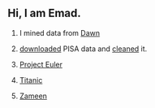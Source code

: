## Hi, I am Emad.


1. I mined data from [Dawn](https://colab.research.google.com/drive/14Frh3Yq33bXFHG0fRT8xx05hRckbzwrA?usp=sharing)

2. [downloaded](https://colab.research.google.com/drive/1HM6oFJGMCbxvTB4XR3pnzTSWp1bvxTjJ?usp=sharing) PISA data and [cleaned](https://colab.research.google.com/drive/1nlmt00FGexRnwYCqXEHAcfSxCgQgR1we?usp=sharing) it.

3. [Project Euler](https://colab.research.google.com/drive/1da-TjrSTBaKOVZlbjhNSRg6Bx_HUU0kf?usp=sharing)


4. [Titanic](https://colab.research.google.com/drive/1grXmv8FX9u2acqSb_3YcjpRT1x63RMsB?usp=sharing)


5. [Zameen](https://colab.research.google.com/drive/19F_uixZ0DyFFxUx8aoOOCbPWowq0b0tT?usp=sharing)



 

